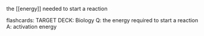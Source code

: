 the [[energy]] needed to start a reaction

flashcards:
TARGET DECK: Biology
Q: the energy required to start a reaction
A: activation energy
<!--ID: 1690915571890-->


